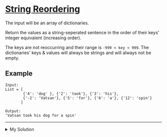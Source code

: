 # [String Reordering](https://www.codewars.com/kata/5b047875de4c7f9af800011b)

The input will be an array of dictionaries.

Return the values as a string-seperated sentence in the order of their keys' integer equivalent (increasing order).

The keys are not reoccurring and their range is `-999 < key < 999`. The dictionaries' keys & values will always be
strings and will always not be empty.

## Example

    Input:
    List = [
            {'4': 'dog' }, {'2': 'took'}, {'3': 'his'},
            {'-2': 'Vatsan'}, {'5': 'for'}, {'6': 'a'}, {'12': 'spin'}
           ]

    Output:
    'Vatsan took his dog for a spin'

---

<details><summary>My Solution</summary>

```js
function sentence(arrayOfObjects) {
  return arrayOfObjects
    .sort((a, b) => Object.keys(a) - Object.keys(b))
    .map(v => Object.values(v)[0])
    .join(' ')
}
```

</details>
